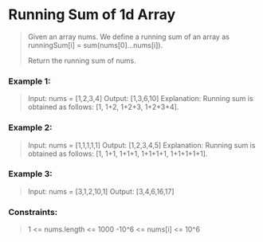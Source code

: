 # Running Sum of 1d Array

> Given an array nums. We define a running sum of an array as runningSum[i]  = sum(nums[0]…nums[i]).
>
> Return the running sum of nums.

 

### Example 1:

> Input: nums = [1,2,3,4]
> Output: [1,3,6,10]
> Explanation: Running sum is obtained as follows: [1, 1+2, 1+2+3, 1+2+3+4].
### Example 2:

> Input: nums = [1,1,1,1,1]
> Output: [1,2,3,4,5]
> Explanation: Running sum is obtained as follows: [1, 1+1, 1+1+1, 1+1+1+1, 1+1+1+1+1].
### Example 3:

> Input: nums = [3,1,2,10,1]
> Output: [3,4,6,16,17]
 

### Constraints:

> 1 <= nums.length <= 1000
> -10^6 <= nums[i] <= 10^6